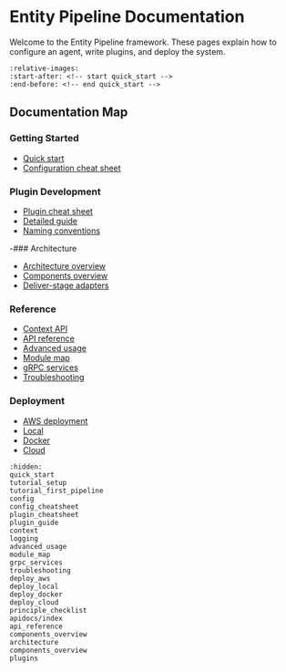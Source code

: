 # Entity Pipeline Documentation

Welcome to the Entity Pipeline framework. These pages explain how to configure an agent, write plugins, and deploy the system.

```{include} ../../README.md
:relative-images:
:start-after: <!-- start quick_start -->
:end-before: <!-- end quick_start -->
```

## Documentation Map

### Getting Started
- [Quick start](quick_start.md)
- [Configuration cheat sheet](config_cheatsheet.md)

### Plugin Development
- [Plugin cheat sheet](plugin_cheatsheet.md)
- [Detailed guide](plugin_guide.md)
- [Naming conventions](plugins.md)

-### Architecture
- [Architecture overview](../../architecture/overview.md)
- [Components overview](components_overview.md)
- [Deliver-stage adapters](components_overview.md#deliver-stage-adapters)

### Reference
- [Context API](context.md)
- [API reference](api_reference.md)
- [Advanced usage](advanced_usage.md)
- [Module map](module_map.md)
- [gRPC services](grpc_services.md)
- [Troubleshooting](troubleshooting.md)

### Deployment
- [AWS deployment](deploy_aws.md)
- [Local](deploy_local.md)
- [Docker](deploy_docker.md)
- [Cloud](deploy_cloud.md)

```{toctree}
:hidden:
quick_start
tutorial_setup
tutorial_first_pipeline
config
config_cheatsheet
plugin_cheatsheet
plugin_guide
context
logging
advanced_usage
module_map
grpc_services
troubleshooting
deploy_aws
deploy_local
deploy_docker
deploy_cloud
principle_checklist
apidocs/index
api_reference
components_overview
architecture
components_overview
plugins
```
